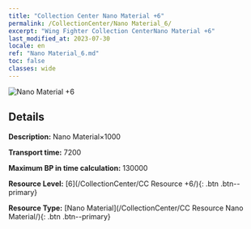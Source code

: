 ```yaml
---
title: "Collection Center Nano Material +6"
permalink: /CollectionCenter/Nano Material_6/
excerpt: "Wing Fighter Collection CenterNano Material +6"
last_modified_at: 2023-07-30
locale: en
ref: "Nano Material_6.md"
toc: false
classes: wide
---
```



![Nano Material +6](/images/cc/CC_Nano_Material_5.png)

## Details

  **Description:** Nano Material×1000

  **Transport time:** 7200

  **Maximum BP in time calculation:** 130000

  **Resource Level:** [6](/CollectionCenter/CC Resource +6/){: .btn .btn--primary}

  **Resource Type:** [Nano Material](/CollectionCenter/CC Resource Nano Material/){: .btn .btn--primary}

